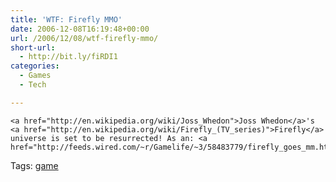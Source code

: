 ```yaml
---
title: 'WTF: Firefly MMO'
date: 2006-12-08T16:19:48+00:00
url: /2006/12/08/wtf-firefly-mmo/
short-url:
  - http://bit.ly/fiRDI1
categories:
  - Games
  - Tech

---
```

<div class='microid-mailto+http:sha1:00f4f47e80363e902b2b15c96647762460453b24'>
  
    <a href="http://en.wikipedia.org/wiki/Joss_Whedon">Joss Whedon</a>'s <a href="http://en.wikipedia.org/wiki/Firefly_(TV_series)">Firefly</a> universe is set to be resurrected! As an: <a href="http://feeds.wired.com/~r/Gamelife/~3/58483779/firefly_goes_mm.html">MMO</a>?
  
</div>

<div class="st-post-tags">
  Tags: <a href="http://www.cavort.org/tag/game/" title="game" rel="tag">game</a><br />
</div>